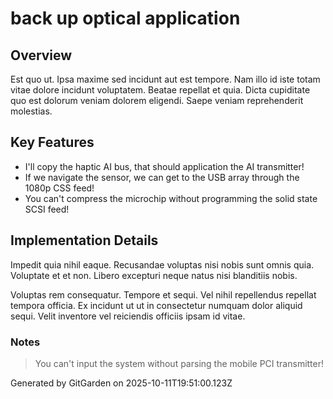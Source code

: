 # back up optical application

## Overview
Est quo ut. Ipsa maxime sed incidunt aut est tempore. Nam illo id iste totam vitae dolore incidunt voluptatem. Beatae repellat et quia. Dicta cupiditate quo est dolorum veniam dolorem eligendi. Saepe veniam reprehenderit molestias.

## Key Features
- I'll copy the haptic AI bus, that should application the AI transmitter!
- If we navigate the sensor, we can get to the USB array through the 1080p CSS feed!
- You can't compress the microchip without programming the solid state SCSI feed!

## Implementation Details
Impedit quia nihil eaque. Recusandae voluptas nisi nobis sunt omnis quia. Voluptate et et non. Libero excepturi neque natus nisi blanditiis nobis.
 Voluptas rem consequatur. Tempore et sequi. Vel nihil repellendus repellat tempora officia. Ex incidunt ut ut in consectetur numquam dolor aliquid sequi. Velit inventore vel reiciendis officiis ipsam id vitae.

### Notes
> You can't input the system without parsing the mobile PCI transmitter!

Generated by GitGarden on 2025-10-11T19:51:00.123Z